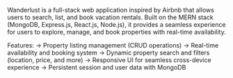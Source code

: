 Wanderlust is a full-stack web application inspired by Airbnb that allows users to search, list, and book vacation rentals. Built on the MERN stack (MongoDB, Express.js, React.js, Node.js), it provides a seamless experience for users to explore, manage, and book properties with real-time availability.

Features:
-> Property listing management (CRUD operations)
-> Real-time availability and booking system
-> Dynamic property search and filters (location, price, and more)
-> Responsive UI for seamless cross-device experience
-> Persistent session and user data with MongoDB
